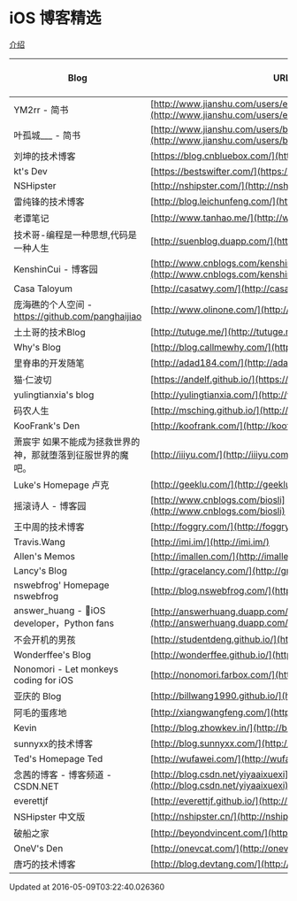 # iOS 博客精选 

[介绍](http://everettjf.github.io/2016/02/24/iosblog-cc-dev-memory)

Blog | URL | Feed | Last Update Time
-----|-----|------|-----
YM2rr - 简书 | [http://www.jianshu.com/users/ee84d859d5f0/latest_articles](http://www.jianshu.com/users/ee84d859d5f0/latest_articles) | jianshu |  
叶孤城___ - 简书 | [http://www.jianshu.com/users/b82d2721ba07/latest_articles](http://www.jianshu.com/users/b82d2721ba07/latest_articles) | jianshu |  
刘坤的技术博客 | [https://blog.cnbluebox.com/](https://blog.cnbluebox.com/) | https://blog.cnbluebox.com/atom.xml |  
kt's Dev | [https://bestswifter.com/](https://bestswifter.com/) | https://bestswifter.com/rss/ |  
NSHipster | [http://nshipster.com/](http://nshipster.com/) | http://nshipster.com/feed.xml |  
雷纯锋的技术博客 | [http://blog.leichunfeng.com/](http://blog.leichunfeng.com/) | http://blog.leichunfeng.com/atom.xml |  
老谭笔记 | [http://www.tanhao.me/](http://www.tanhao.me/) | http://www.tanhao.me/atom.xml |  
技术哥-编程是一种思想,代码是一种人生 | [http://suenblog.duapp.com/](http://suenblog.duapp.com/) | http://suenblog.duapp.com/rss/ |  
KenshinCui - 博客园 | [http://www.cnblogs.com/kenshincui/](http://www.cnblogs.com/kenshincui/) | http://www.cnblogs.com/kenshincui/rss |  
Casa Taloyum | [http://casatwy.com/](http://casatwy.com/) | http://casatwy.com/feeds/all.atom.xml |  
庞海礁的个人空间 - https://github.com/panghaijiao | [http://www.olinone.com/](http://www.olinone.com/) | http://www.olinone.com/?feed=rss2 |  
土土哥的技术Blog | [http://tutuge.me/](http://tutuge.me/) | http://tutuge.me/atom.xml |  
Why's Blog | [http://blog.callmewhy.com/](http://blog.callmewhy.com/) | http://blog.callmewhy.com/atom.xml |  
里脊串的开发随笔 | [http://adad184.com/](http://adad184.com/) | http://adad184.com/atom.xml |  
猫·仁波切 | [https://andelf.github.io/](https://andelf.github.io/) | https://andelf.github.io/atom.xml |  
yulingtianxia's blog | [http://yulingtianxia.com/](http://yulingtianxia.com/) | http://yulingtianxia.com/atom.xml |  
码农人生 | [http://msching.github.io/](http://msching.github.io/) | http://msching.github.io/atom.xml |  
KooFrank's Den | [http://koofrank.com/](http://koofrank.com/) | http://koofrank.com/rss/ |  
萧宸宇   如果不能成为拯救世界的神，那就堕落到征服世界的魔吧。 | [http://iiiyu.com/](http://iiiyu.com/) | http://iiiyu.com/atom.xml |  
Luke's Homepage   卢克 | [http://geeklu.com/](http://geeklu.com/) | http://geeklu.com/feed |  
摇滚诗人 - 博客园 | [http://www.cnblogs.com/biosli](http://www.cnblogs.com/biosli) | http://www.cnblogs.com/biosli/rss |  
王中周的技术博客 | [http://foggry.com/](http://foggry.com/) | http://foggry.com/atom.xml |  
Travis.Wang | [http://imi.im/](http://imi.im/) | http://travis.wang/rss/ |  
Allen's Memos | [http://imallen.com/](http://imallen.com/) | http://imallen.com/rss/ |  
Lancy's Blog | [http://gracelancy.com/](http://gracelancy.com/) | http://gracelancy.com/atom.xml |  
nswebfrog' Homepage   nswebfrog | [http://blog.nswebfrog.com/](http://blog.nswebfrog.com/) | http://blog.nswebfrog.com/feed/ |  
answer_huang - iOS developer，Python fans | [http://answerhuang.duapp.com/](http://answerhuang.duapp.com/) | http://answerhuang.duapp.com/index.php/feed/ |  
不会开机的男孩 | [http://studentdeng.github.io/](http://studentdeng.github.io/) | http://studentdeng.github.io/atom.xml |  
Wonderffee's Blog | [http://wonderffee.github.io/](http://wonderffee.github.io/) | http://wonderffee.github.io/atom.xml |  
Nonomori - Let monkeys coding for iOS | [http://nonomori.farbox.com/](http://nonomori.farbox.com/) | http://nonomori.farbox.com/feed |  
亚庆的 Blog | [http://billwang1990.github.io/](http://billwang1990.github.io/) | http://billwang1990.github.io/atom.xml |  
阿毛的蛋疼地 | [http://xiangwangfeng.com/](http://xiangwangfeng.com/) | http://xiangwangfeng.com/atom.xml |  
Kevin | [http://blog.zhowkev.in/](http://blog.zhowkev.in/) | http://blog.zhowkev.in/rss/ |  
sunnyxx的技术博客 | [http://blog.sunnyxx.com/](http://blog.sunnyxx.com/) | http://blog.sunnyxx.com/atom.xml |  
Ted's Homepage   Ted | [http://wufawei.com/](http://wufawei.com/) | http://wufawei.com/feed/ |  
念茜的博客 - 博客频道 - CSDN.NET | [http://blog.csdn.net/yiyaaixuexi](http://blog.csdn.net/yiyaaixuexi) | http://blog.csdn.net/yiyaaixuexi/rss/list |  
everettjf | [http://everettjf.github.io/](http://everettjf.github.io/) | http://everettjf.github.io/feed.xml |  
NSHipster 中文版 | [http://nshipster.cn/](http://nshipster.cn/) | http://nshipster.cn/feed.xml |  
破船之家 | [http://beyondvincent.com/](http://beyondvincent.com/) | http://beyondvincent.com/atom.xml |  
OneV's Den | [http://onevcat.com/](http://onevcat.com/) | http://onevcat.com/feed.xml |  
唐巧的技术博客 | [http://blog.devtang.com/](http://blog.devtang.com/) | http://blog.devtang.com/atom.xml |  


Updated at 2016-05-09T03:22:40.026360